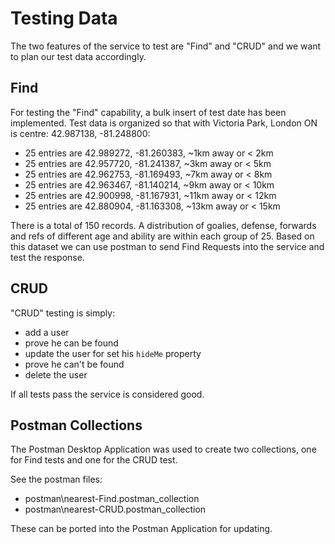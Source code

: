 # Testing Data

The two features of the service to test are "Find" and "CRUD" and we want to plan our test data accordingly. 

## Find

For testing the "Find" capability, a bulk insert of test date has been implemented. Test data is organized so that with Victoria Park, London ON is centre: 42.987138, -81.248800:

- 25 entries are 42.989272, -81.260383, ~1km away or < 2km
- 25 entries are 42.957720, -81.241387, ~3km away or < 5km
- 25 entries are 42.962753, -81.169493, ~7km away or < 8km
- 25 entries are 42.963467, -81.140214, ~9km away or < 10km
- 25 entries are 42.900998, -81.167931, ~11km away or < 12km
- 25 entries are 42.880904, -81.163308, ~13km away or < 15km

There is a total of 150 records. A distribution of goalies, defense, forwards and refs of different age and ability are within each group of 25. Based on this dataset we can use postman to send Find Requests into the service and test the response. 

## CRUD

"CRUD" testing is simply:

- add a user
- prove he can be found
- update the user for set his `hideMe` property
- prove he can't be found
- delete the user

If all tests pass the service is considered good. 

## Postman Collections

The Postman Desktop Application was used to create two collections, one for Find tests and one for the CRUD test. 

See the postman files: 

- postman\nearest-Find.postman_collection
- postman\nearest-CRUD.postman_collection

These can be ported into the Postman Application for updating. 

 






